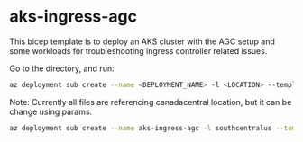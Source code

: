 # aks-ingress-agc

 This bicep template is to deploy an AKS cluster with the AGC setup and some workloads for troubleshooting ingress controller related issues.

Go to the directory, and run:

```bash
az deployment sub create --name <DEPLOYMENT_NAME> -l <LOCATION> --template-file main.bicep
```

Note: Currently all files are referencing canadacentral location, but it can be change using params.

```bash
az deployment sub create --name aks-ingress-agc -l southcentralus --template-file main.bicep --parameters location='southcentralus'
```
